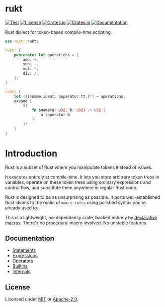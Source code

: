 # rukt

[![Test](https://github.com/vberlier/rukt/actions/workflows/test.yml/badge.svg)](https://github.com/vberlier/rukt/actions/workflows/test.yml)
[![License](https://img.shields.io/crates/l/rukt)](https://github.com/vberlier/rukt/blob/main/LICENSE-MIT)
[![Crates.io](https://img.shields.io/crates/v/rukt.svg)](https://crates.io/crates/rukt)
[![Crates.io](https://img.shields.io/crates/d/rukt.svg)](https://crates.io/crates/rukt)
[![Documentation](https://docs.rs/rukt/badge.svg)](https://docs.rs/rukt)

Rust dialect for token-based compile-time scripting.

```rust
use rukt::rukt;

rukt! {
    pub(crate) let operations = {
        add: +,
        sub: -,
        mul: *,
        div: /,
    };
}

rukt! {
    let {$($name:ident: $operator:tt,)*} = operations;
    expand {
        $(
            fn $name(a: u32, b: u32) -> u32 {
                a $operator b
            }
        )*
    }
}
```

# Introduction

Rukt is a subset of Rust where you manipulate tokens instead of values.

It executes entirely at compile-time. It lets you store arbitrary token trees in variables, operate on these token trees using ordinary expressions and control flow, and substitute them anywhere in regular Rust code.

Rukt is designed to be as unsurprising as possible. It ports well-established Rust idioms to the realm of `macro_rules` using polished syntax you're already used to.

This is a lightweight, no-dependency crate, backed entirely by [declarative macros](https://doc.rust-lang.org/reference/macros-by-example.html). There's no procedural macro involved. No unstable features.

## Documentation

- [Statements](https://docs.rs/rukt/latest/rukt/eval/macro.block.html)
- [Expressions](https://docs.rs/rukt/latest/rukt/eval/macro.expression.html)
- [Operators](https://docs.rs/rukt/latest/rukt/eval/macro.operator.html)
- [Builtins](https://docs.rs/rukt/latest/rukt/builtins/index.html)
- [Internals](https://docs.rs/rukt/latest/rukt/eval/index.html)

## License

Licensed under [MIT](https://github.com/vberlier/rukt/blob/main/LICENSE-MIT) or [Apache-2.0](https://github.com/vberlier/rukt/blob/main/LICENSE-APACHE).
